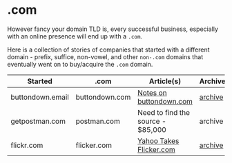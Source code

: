 # .com

However fancy your domain TLD is, every successful business, especially with an online presence will end up with a `.com`.

Here is a collection of stories of companies that started with a different domain - prefix, suffice, non-vowel, and other `non-.com` domains that eventually went on to buy/acquire the `.com` domain.

| Started | .com | Article(s) | Archives |
| -- | -- | -- | -- |
| buttondown.email | buttondown.com | [Notes on buttondown.com](https://jmduke.com/posts/microblog/buttondown-dot-com/) | [archive](https://archive.is/opEwM) |
| getpostman.com | postman.com | Need to find the source - $85,000 | archive |
| flickr.com | flicker.com | [Yahoo Takes Flicker.com](https://petapixel.com/2010/06/15/yahoo-finally-takes-control-of-flicker-com-domain-name/)| [archive](https://archive.is/EuMza) |

